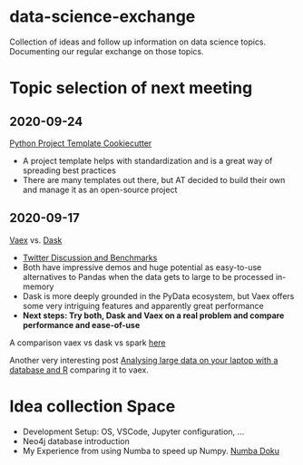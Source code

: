 # data-science-exchange

Collection of ideas and follow up information on data science topics. Documenting our regular exchange on those topics.

# Topic selection of next meeting

## 2020-09-24

[Python Project Template Cookiecutter](https://github.com/at-gmbh/at-python-template)
* A project template helps with standardization and is a great way of spreading best practices
* There are many templates out there, but AT decided to build their own and manage it as an open-source project


## 2020-09-17

[Vaex](https://www.youtube.com/watch?v=ELtjRdPT8is) vs. [Dask](https://www.youtube.com/watch?v=nnndxbr_Xq4)
* [Twitter Discussion and Benchmarks](https://twitter.com/twiecki/status/1296473192555577344)
* Both have impressive demos and huge potential as easy-to-use alternatives to Pandas when the data gets to large to be processed in-memory
* Dask is more deeply grounded in the PyData ecosystem, but Vaex offers some very intriguing features and apparently great performance
* **Next steps: Try both, Dask and Vaex on a real problem and compare performance and ease-of-use**

A comparison vaex vs dask vs spark [here](https://towardsdatascience.com/vaex-a-dataframe-with-super-strings-789b92e8d861)

Another very interesting post [Analysing large data on your laptop with a database and R](https://www.r-bloggers.com/2019/12/analysing-large-data-on-your-laptop-with-a-database-and-r-by-ellis2013nz/) comparing it to vaex.

# Idea collection Space

* Development Setup: OS, VSCode, Jupyter configuration, ...
* Neo4j database introduction
* My Experience from using Numba to speed up Numpy. [Numba Doku](https://numba.pydata.org/)
